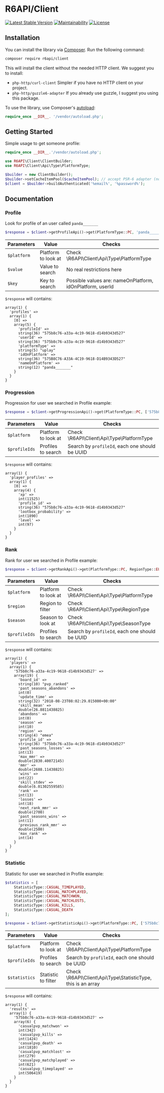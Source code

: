 # R6API/Client

[![Latest Stable Version](https://poser.pugx.org/r6api/client/v/stable)](https://packagist.org/packages/r6api/client)
[![Maintainability](https://api.codeclimate.com/v1/badges/6173dc4387060c58035d/maintainability)](https://codeclimate.com/github/R6API/Client/maintainability)
[![License](https://poser.pugx.org/r6api/client/license)](https://packagist.org/packages/r6api/client)

## Installation
You can install the library via [Composer](https://getcomposer.org/). Run the following command:

```bash
composer require r6api/client
```

This will install the client without the needed HTTP client.
We suggest you to install:
- `php-http/curl-client` Simpler if you have no HTTP client on your project.
- `php-http/guzzle6-adapter` If you already use guzzle, I suggest you using this package.

To use the library, use Composer's [autoload](https://getcomposer.org/doc/01-basic-usage.md#autoloading):

```php
require_once __DIR__. '/vendor/autoload.php';
```

## Getting Started

Simple usage to get someone profile:

```php
require_once __DIR__.'/vendor/autoload.php';

use R6API\Client\ClientBuilder;
use R6API\Client\Api\Type\PlatformType;

$builder = new ClientBuilder();
$builder->setCacheItemPool($cacheItemPool); // accept PSR-6 adapter (not mandatory)
$client = $builder->buildAuthenticated('%email%', '%password%');
```

## Documentation

### Profile
Look for profile of an user called `panda_______`
```php
$response = $client->getProfileApi()->get(PlatformType::PC, 'panda_______');
```
| Parameters | Value               | Checks                                                    |
|------------|---------------------|-----------------------------------------------------------|
| `$platform`| Platform to look at | Check \R6API\Client\Api\Type\PlatformType                 |
| `$value`   | Value to search     | No real restrictions here                                 |
| `$key`     | Key to search       | Possible values are: nameOnPlatform, idOnPlatform, userId |

`$response` will contains:
```
array(1) {
  'profiles' =>
  array(1) {
    [0] =>
    array(5) {
      'profileId' =>
      string(36) "575b8c76-a33a-4c19-9618-d14b9343d527"
      'userId' =>
      string(36) "575b8c76-a33a-4c19-9618-d14b9343d527"
      'platformType' =>
      string(5) "uplay"
      'idOnPlatform' =>
      string(36) "575B8C76-A33A-4C19-9618-D14B9343D527"
      'nameOnPlatform' =>
      string(12) "panda_______"
    }
  }
}
```

### Progression
Progression for user we searched in Profile example:
```php
$response = $client->getProgressionApi()->get(PlatformType::PC, ['575b8c76-a33a-4c19-9618-d14b9343d527']);
```
| Parameters    | Value               | Checks                                                    |
|---------------|---------------------|-----------------------------------------------------------|
| `$platform`   | Platform to look at | Check \R6API\Client\Api\Type\PlatformType                 |
| `$profileIds` | Profiles to search  | Search by `profileId`, each one should be UUID            |

`$response` will contains:
```
array(1) {
  'player_profiles' =>
  array(1) {
    [0] =>
    array(4) {
      'xp' =>
      int(11525)
      'profile_id' =>
      string(36) "575b8c76-a33a-4c19-9618-d14b9343d527"
      'lootbox_probability' =>
      int(1890)
      'level' =>
      int(97)
    }
  }
}
```

### Rank
Rank for user we searched in Profile example:
```php
$response = $client->getRankApi()->get(PlatformType::PC, RegionType::EUROPE, SeasonType::CURRENT, ['575b8c76-a33a-4c19-9618-d14b9343d527']);
```
| Parameters    | Value               | Checks                                                    |
|---------------|---------------------|-----------------------------------------------------------|
| `$platform`   | Platform to look at | Check \R6API\Client\Api\Type\PlatformType                 |
| `$region`     | Region to filter    | Check \R6API\Client\Api\Type\RegionType                   |
| `$season`     | Season to look at   | Check \R6API\Client\Api\Type\SeasonType                   |
| `$profileIds` | Profiles to search  | Search by `profileId`, each one should be UUID            |

`$response` will contains:
```
array(1) {
  'players' =>
  array(1) {
    '575b8c76-a33a-4c19-9618-d14b9343d527' =>
    array(19) {
      'board_id' =>
      string(10) "pvp_ranked"
      'past_seasons_abandons' =>
      int(0)
      'update_time' =>
      string(32) "2018-08-23T08:02:29.015000+00:00"
      'skill_mean' =>
      double(26.8811438825)
      'abandons' =>
      int(0)
      'season' =>
      int(10)
      'region' =>
      string(4) "emea"
      'profile_id' =>
      string(36) "575b8c76-a33a-4c19-9618-d14b9343d527"
      'past_seasons_losses' =>
      int(13)
      'max_mmr' =>
      double(2830.40072145)
      'mmr' =>
      double(2688.11438825)
      'wins' =>
      int(22)
      'skill_stdev' =>
      double(6.01302559585)
      'rank' =>
      int(13)
      'losses' =>
      int(18)
      'next_rank_mmr' =>
      double(2700)
      'past_seasons_wins' =>
      int(11)
      'previous_rank_mmr' =>
      double(2500)
      'max_rank' =>
      int(14)
    }
  }
}
```

### Statistic
Statistic for user we searched in Profile example:
```php
$statistics = [
    StatisticType::CASUAL_TIMEPLAYED,
    StatisticType::CASUAL_MATCHPLAYED,
    StatisticType::CASUAL_MATCHWON,
    StatisticType::CASUAL_MATCHLOSTS,
    StatisticType::CASUAL_KILLS,
    StatisticType::CASUAL_DEATH
];

$response = $client->getStatisticApi()->get(PlatformType::PC, ['575b8c76-a33a-4c19-9618-d14b9343d527'], $statistics);
```
| Parameters    | Value               | Checks                                                       |
|---------------|---------------------|--------------------------------------------------------------|
| `$platform`   | Platform to look at | Check \R6API\Client\Api\Type\PlatformType                    |
| `$profileIds` | Profiles to search  | Search by `profileId`, each one should be UUID               |
| `$statistics` | Statistic to filter | Check \R6API\Client\Api\Type\StatisticType, this is an array |

`$response` will contains:
```
array(1) {
  'results' =>
  array(1) {
    '575b8c76-a33a-4c19-9618-d14b9343d527' =>
    array(6) {
      'casualpvp_matchwon' =>
      int(342)
      'casualpvp_kills' =>
      int(1424)
      'casualpvp_death' =>
      int(1810)
      'casualpvp_matchlost' =>
      int(279)
      'casualpvp_matchplayed' =>
      int(621)
      'casualpvp_timeplayed' =>
      int(506419)
    }
  }
}
```
